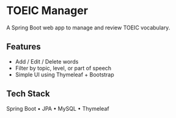 # TOEIC Manager

A Spring Boot web app to manage and review TOEIC vocabulary.

## Features
- Add / Edit / Delete words
- Filter by topic, level, or part of speech
- Simple UI using Thymeleaf + Bootstrap

## Tech Stack
Spring Boot • JPA • MySQL • Thymeleaf

